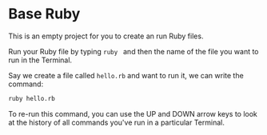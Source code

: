 # Base Ruby

This is an empty project for you to create an run Ruby files.

Run your Ruby file by typing `ruby ` and then the name of the file you want to run in the Terminal.

Say we create a file called `hello.rb` and want to run it, we can write the command:

```bash
ruby hello.rb
```

To re-run this command, you can use the UP and DOWN arrow keys to look at the history of all commands you've run in a particular Terminal.
